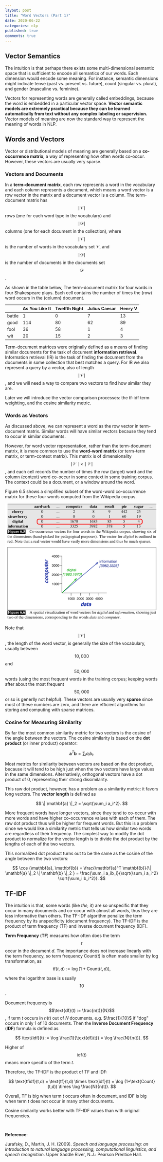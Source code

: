```yaml
---
layout: post
title: "Word Vectors (Part 1)"
date: 2020-06-22
categories: nlp
published: true
comments: true
---
```


## Vector Semantics

The intuition is that perhaps there exists some multi-dimensional semantic space that is sufficient to encode all semantics of our words. Each dimension would encode some meaning. For instance, semantic dimensions might indicate tense (past vs. present vs. future), count (singular vs. plural), and gender (masculine vs. feminine). 

Vectors for representing words are generally called embeddings, because the word is embedded in a particular vector space. **Vector semantic models are extremely practical because they can be learned automatically from text without any complex labeling or supervision.** Vector models of meaning are now the standard way to represent the meaning of words in NLP. 

## Words and Vectors

Vector or distributional models of meaning are generally based on a **co-occurrence matrix**, a way of representing how often words co-occur. However, these vectors are usually very sparse. 

### Vectors and Documents

In a **term-document matrix**, each row represents a word in the vocabulary and each column represents a document, which means a word vector is a row vector in the matrix and a document vector is a column. The term-document matrix has $$\mid\mathcal{V}\mid$$ rows (one for each word type in the vocabulary) and $$\mid\mathcal{D}\mid$$ columns (one for each document in the collection), where $$\mid\mathcal{V}\mid$$ is the number of words in the vocabulary set $\mathcal{V}$, and $$\mid\mathcal{D}\mid$$ is the number of documents in the documents set $$\mathcal{D}$$. 

As shown in the table below, The term-document matrix for four words in four Shakespeare plays. Each cell contains the number of times the (row) word occurs in the (column) document.

|        | As You Like It | Twelfth Night | Julius Caesar | Henry V |
| ------ | -------------- | ------------- | ------------- | ------- |
| battle | 1              | 0             | 7             | 13      |
| good   | 114            | 80            | 62            | 89      |
| fool   | 36             | 58            | 1             | 4       |
| wit    | 20             | 15            | 2             | 3       |

Term-document matrices were originally defined as a means of finding similar documents for the task of document **information retrieval**. Information retrieval (IR) is the task of finding the document from the documents in some collection that best matches a query. For IR we also represent a query by a vector, also of length $$\mid\mathcal{V}\mid$$, and we will need a way to compare two vectors to find how similar they are. 

Later we will introduce the vector comparison processes: the tf-idf term weighting, and the cosine similarity metric.

### Words as Vectors

As discussed above, we can represent a word as the row vector in term-document matrix. Similar words will have similar vectors because they tend to occur in similar documents.

However, for word vector representation, rather than the term-document matrix, it is more common to use the **word-word matrix** (or term-term matrix, or term-context matrix). This matrix is of dimensionality $$\mid\mathcal{V}\mid \times \mid\mathcal{V}\mid$$, and each cell records the number of times the row (target) word and the column (context) word co-occur in some context in some training corpus. The context could be a document, or a window around the word. 

Figure 6.5 shows a simplified subset of the word-word co-occurrence matrix for these four words computed from the Wikipedia corpus.

<img src="/pictures/word_word_co_occurrence_matrix.png" alt="image-20200622023815889" style="zoom:57%;" />

Note that $$\mid\mathcal{V}\mid$$, the length of the word vector, is generally the size of the vocabulary, usually between $$10,000$$ and $$50,000$$ words (using the most frequent words in the training corpus; keeping words after about the most frequent $$50,000$$ or so is generlly not helpful). These vectors are usually very **sparse** since most of these numbers are zero, and there are efficient algorithms for storing and computing with sparse matrices. 

### Cosine for Measuring Similarity

By far the most common similarity metric for two vectors is the cosine of the angle between the vectors. The cosine similarity is based on the **dot product** (or inner product) operator:

$$
\mathbf{a}^T \mathbf{b} = \sum_i a_ib_i.
$$

Most metrics for similarity between vectors are based on the dot product, because it will tend to be high just when the two vectors have large values in the same dimensions. Alternatively, orthogonal vectors have a dot product of $0$, representing their strong dissimilarity. 

This raw dot product, however, has a problem as a similarity metric: it favors long vectors. The **vector length** is defined as 

$$
\| \mathbf{a} \|_2 = \sqrt{\sum_i a_i^2}.
$$

More frequent words have longer vectors, since they tend to co-occur with more words and have higher co-occurrence values with each of them. The raw dot product thus will be higher for frequent words. But this is a problem since we would like a similarity metric that tells us how similar two words are regardless of their frequency. The simplest way to modify the dot product to normalize for the vector length is to divide the dot product by the lengths of each of the two vectors. 

This normalized dot product turns out to be the same as the cosine of the angle between the two vectors:

$$
\cos (\mathbf{a}, \mathbf{b}) = \frac{\mathbf{a}^T \mathbf{b}}{\| \mathbf{a} \|_2 \| \mathbf{b} \|_2 } = \frac{\sum_i a_ib_i}{\sqrt{\sum_i a_i^2} \sqrt{\sum_i b_i^2}}.
$$

## TF-IDF

The intuition is that, some words (like *the, it*) are so unspecific that they occur in many documents and co-occur with almost all words, thus they are less informative than others. The TF-IDF algorithm penalize the term frequency by its unspecificity (document frequency). The TF-IDF is the product of term frequency (TF) and inverse document frequency (IDF). 

**Term Frequency** (**TF**) measures how often does the term $$t$$ occur in the document $d$. The importance does not increase linearly with the term frequency, so term frequency $\text{Count}(t)$ is often made smaller by log transformation, as 
$$
\text{tf}(t,d) := \log\left(1+\text{Count}(t,d)\right),
$$

where the logarithm base is usually $$10$$.

Document frequency is $$\text{df}(t) := \frac{n(t)}{N}$$, if term $t$ occurs in $n(t)$ out of $N$ documents. e.g. $\frac{1}{10}$ if "dog" occurs in only $1$ of $10$ documents. Then the **Inverse Document Frequency** (**IDF**) formula is defined as

$$
\text{idf}(t) := \log \frac{1}{\text{df}(t)} = \log \frac{N}{n(t)}.
$$

Higher of $$\text{idf}(t)$$ means more specific of the term $t$.

Therefore, the TF-IDF is the product of TF and IDF:

$$
\text{tfidf}(t,d) = \text{tf}(t,d) \times \text{idf}(t) = \log (1+\text{Count}(t,d)) \times \log \frac{N}{n(t)}.
$$

Overall, TF is big when term $t$ occurs often in document, and IDF is big when term $t$ does not occur in many other documents. 

Cosine similarity works better with TF-IDF values than with original frequencies. 

<br>

**Reference**: 

Jurafsky, D., Martin, J. H. (2009). *Speech and language processing: an introduction to natural language processing, computational linguistics, and speech recognition*. Upper Saddle River, N.J.: Pearson Prentice Hall.